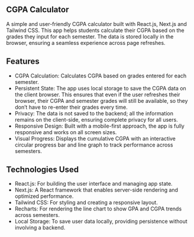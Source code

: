## CGPA Calculator

A simple and user-friendly CGPA calculator built with React.js, Next.js and Tailwind CSS. This app helps students calculate their CGPA based on the grades they input for each semester. The data is stored locally in the browser, ensuring a seamless experience across page refreshes.

## Features

- CGPA Calculation: Calculates CGPA based on grades entered for each semester.
- Persistent State: The app uses local storage to save the CGPA data on the client browser. This ensures that even if the user refreshes their browser, their CGPA and semester grades will still be available, so they don’t have to re-enter their grades every time.
- Privacy: The data is not saved to the backend; all the information remains on the client-side, ensuring complete privacy for all users.
- Responsive Design: Built with a mobile-first approach, the app is fully responsive and works on all screen sizes.
- Visual Progress: Displays the cumulative CGPA with an interactive circular progress bar and line graph to track performance across semesters.

## Technologies Used

- React.js: For building the user interface and managing app state.
- Next.js: A React framework that enables server-side rendering and optimized performance.
- Tailwind CSS: For styling and creating a responsive layout.
- Recharts: For rendering the line chart to show GPA and CGPA trends across semesters.
- Local Storage: To save user data locally, providing persistence without involving a backend.

